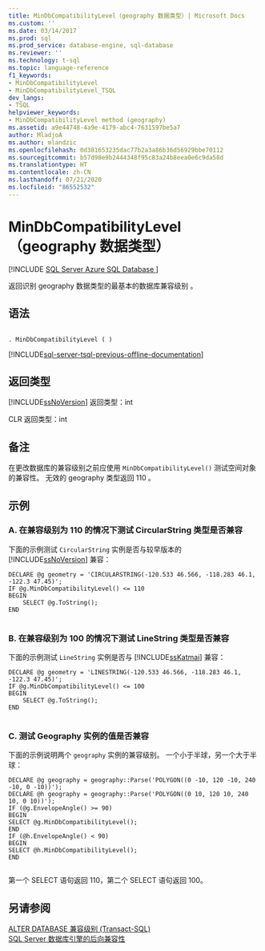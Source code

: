 ```yaml
---
title: MinDbCompatibilityLevel（geography 数据类型）| Microsoft Docs
ms.custom: ''
ms.date: 03/14/2017
ms.prod: sql
ms.prod_service: database-engine, sql-database
ms.reviewer: ''
ms.technology: t-sql
ms.topic: language-reference
f1_keywords:
- MinDbCompatibilityLevel
- MinDbCompatibilityLevel_TSQL
dev_langs:
- TSQL
helpviewer_keywords:
- MinDbCompatibilityLevel method (geography)
ms.assetid: a9e44748-4a9e-4179-abc4-7631597be5a7
author: MladjoA
ms.author: mlandzic
ms.openlocfilehash: 0d381653235dac77b2a3a86b36d56929bbe70112
ms.sourcegitcommit: b57d98e9b2444348f95c83a24b8eea0e6c9da58d
ms.translationtype: HT
ms.contentlocale: zh-CN
ms.lasthandoff: 07/21/2020
ms.locfileid: "86552532"
---
```

# <a name="mindbcompatibilitylevel-geography-data-type"></a>MinDbCompatibilityLevel（geography 数据类型）
[!INCLUDE [SQL Server Azure SQL Database ](../../includes/applies-to-version/sql-asdb.md)]

  返回识别 geography 数据类型的最基本的数据库兼容级别  。  
  
## <a name="syntax"></a>语法  
  
```  
  
. MinDbCompatibilityLevel ( )  
```  
  
[!INCLUDE[sql-server-tsql-previous-offline-documentation](../../includes/sql-server-tsql-previous-offline-documentation.md)]

## <a name="return-types"></a>返回类型
 [!INCLUDE[ssNoVersion](../../includes/ssnoversion-md.md)] 返回类型：int   
  
 CLR 返回类型：int   
  
## <a name="remarks"></a>备注  
 在更改数据库的兼容级别之前应使用 `MinDbCompatibilityLevel()` 测试空间对象的兼容性。 无效的 geography 类型返回 110  。  
  
## <a name="examples"></a>示例  
  
### <a name="a-testing-circularstring-type-for-compatibility-with-compatibility-level-110"></a>A. 在兼容级别为 110 的情况下测试 CircularString 类型是否兼容  
 下面的示例测试 `CircularString` 实例是否与较早版本的 [!INCLUDE[ssNoVersion](../../includes/ssnoversion-md.md)] 兼容：  
  
```  
DECLARE @g geometry = 'CIRCULARSTRING(-120.533 46.566, -118.283 46.1, -122.3 47.45)';  
IF @g.MinDbCompatibilityLevel() <= 110  
BEGIN  
    SELECT @g.ToString();  
END  
  
```  
  
### <a name="b-testing-linestring-type-for-compatibility-with-compatibility-level-100"></a>B. 在兼容级别为 100 的情况下测试 LineString 类型是否兼容  
 下面的示例测试 `LineString` 实例是否与 [!INCLUDE[ssKatmai](../../includes/sskatmai-md.md)] 兼容：  
  
```  
DECLARE @g geometry = 'LINESTRING(-120.533 46.566, -118.283 46.1, -122.3 47.45)';  
IF @g.MinDbCompatibilityLevel() <= 100  
BEGIN  
    SELECT @g.ToString();  
END  
  
```  
  
### <a name="c-testing-the-value-of-a-geography-instance-for-compatibility"></a>C. 测试 Geography 实例的值是否兼容  
 下面的示例说明两个 `geography` 实例的兼容级别。 一个小于半球，另一个大于半球：  
  
```  
DECLARE @g geography = geography::Parse('POLYGON((0 -10, 120 -10, 240 -10, 0 -10))');  
DECLARE @h geography = geography::Parse('POLYGON((0 10, 120 10, 240 10, 0 10))');  
IF (@g.EnvelopeAngle() >= 90)  
BEGIN  
SELECT @g.MinDbCompatibilityLevel();  
END     
IF (@h.EnvelopeAngle() < 90)  
BEGIN  
SELECT @h.MinDbCompatibilityLevel();  
END  
  
```  
  
 第一个 SELECT 语句返回 110，第二个 SELECT 语句返回 100。  
  
## <a name="see-also"></a>另请参阅  
 [ALTER DATABASE 兼容级别 (Transact-SQL)](../../t-sql/statements/alter-database-transact-sql-compatibility-level.md)   
 [SQL Server 数据库引擎的后向兼容性](../../database-engine/sql-server-database-engine-backward-compatibility.md)  
  
  
